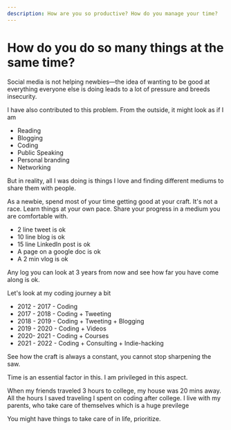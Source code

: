 ```yaml
---
description: How are you so productive? How do you manage your time?
---
```


# How do you do so many things at the same time?

Social media is not helping newbies—the idea of wanting to be good at everything everyone else is doing leads to a lot of pressure and breeds insecurity.

I have also contributed to this problem. From the outside, it might look as if I am

* Reading
* Blogging
* Coding
* Public Speaking
* Personal branding
* Networking

But in reality, all I was doing is things I love and finding different mediums to share them with people.

As a newbie, spend most of your time getting good at your craft. It's not a race. Learn things at your own pace. Share your progress in a medium you are comfortable with.

* 2 line tweet is ok&#x20;
* 10 line blog is ok&#x20;
* 15 line LinkedIn post is ok&#x20;
* A page on a google doc is ok&#x20;
* A 2 min vlog is ok

Any log you can look at 3 years from now and see how far you have come along is ok.

Let's look at my coding journey a bit

* 2012 - 2017 - Coding&#x20;
* 2017 - 2018 - Coding + Tweeting&#x20;
* 2018 - 2019 - Coding + Tweeting + Blogging&#x20;
* 2019 - 2020 - Coding + Videos&#x20;
* 2020- 2021 - Coding + Courses
* 2021 - 2022 - Coding + Consulting + Indie-hacking

See how the craft is always a constant, you cannot stop sharpening the saw.

Time is an essential factor in this. I am privileged in this aspect.

When my friends traveled 3 hours to college, my house was 20 mins away. All the hours I saved traveling I spent on coding after college. I live with my parents, who take care of themselves which is a huge previlege

You might have things to take care of in life, prioritize.
